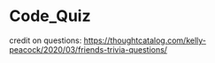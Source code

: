 # Code_Quiz

credit on questions:
https://thoughtcatalog.com/kelly-peacock/2020/03/friends-trivia-questions/